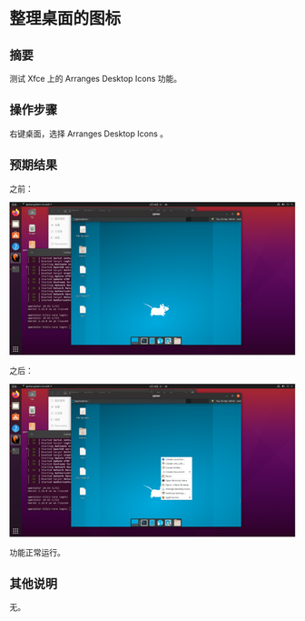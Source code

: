 # 整理桌面的图标

## 摘要 

测试 Xfce 上的 Arranges Desktop Icons 功能。

## 操作步骤

右键桌面，选择 Arranges Desktop Icons 。

## 预期结果

之前：

![ArrangeDesktopIcons-2](./img/ArrangeDesktopIcons-2.png)

之后：

![ArrangeDesktopIcons-1](./img/ArrangeDesktopIcons-1.png)

功能正常运行。

## 其他说明

无。
